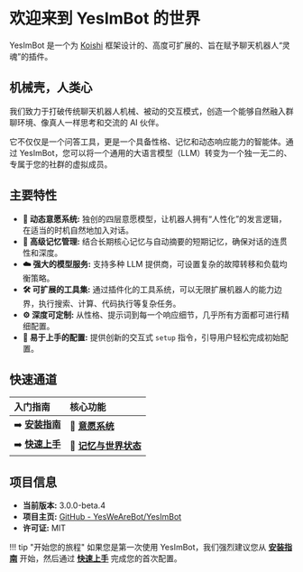 # 欢迎来到 YesImBot 的世界

YesImBot 是一个为 [Koishi](https://koishi.chat/) 框架设计的、高度可扩展的、旨在赋予聊天机器人“灵魂”的插件。

## 机械壳，人类心

我们致力于打破传统聊天机器人机械、被动的交互模式，创造一个能够自然融入群聊环境、像真人一样思考和交流的 AI 伙伴。

它不仅仅是一个问答工具，更是一个具备性格、记忆和动态响应能力的智能体。通过 YesImBot，您可以将一个通用的大语言模型（LLM）转变为一个独一无二的、专属于您的社群的虚拟成员。

## 主要特性

-   **🤖 动态意愿系统:** 独创的四层意愿模型，让机器人拥有“人性化”的发言逻辑，在适当的时机自然地加入对话。
-   **🧠 高级记忆管理:** 结合长期核心记忆与自动摘要的短期记忆，确保对话的连贯性和深度。
-   **☁️ 强大的模型服务:** 支持多种 LLM 提供商，可设置复杂的故障转移和负载均衡策略。
-   **🛠️ 可扩展的工具集:** 通过插件化的工具系统，可以无限扩展机器人的能力边界，执行搜索、计算、代码执行等复杂任务。
-   **⚙️ 深度可定制:** 从性格、提示词到每一个响应细节，几乎所有方面都可进行精细配置。
-   **🚀 易于上手的配置:** 提供创新的交互式 `setup` 指令，引导用户轻松完成初始配置。

## 快速通道

| 入门指南 | 核心功能 |
| :--- | :--- |
| ➡️ **[安装指南](getting-started/installation.md)** | 🧠 **[意愿系统](concepts/willingness-system.md)** |
| ➡️ **[快速上手](getting-started/quick-start.md)** | 💾 **[记忆与世界状态](concepts/memory-system.md)** |

## 项目信息

-   **当前版本:** 3.0.0-beta.4
-   **项目主页:** [GitHub - YesWeAreBot/YesImBot](https://github.com/YesWeAreBot/YesImBot)
-   **许可证:** MIT

!!! tip "开始您的旅程"
    如果您是第一次使用 YesImBot，我们强烈建议您从 **[安装指南](getting-started/installation.md)** 开始，然后通过 **[快速上手](getting-started/quick-start.md)** 完成您的首次配置。
